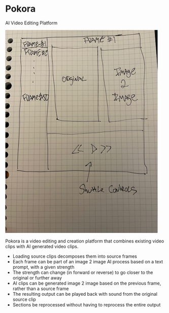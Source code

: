 # Pokora
AI Video Editing Platform

![Early concept drawing of Pokora interface](pokora_concept.png)

Pokora is a video editing and creation platform that combines existing video clips with AI generated video clips.

- Loading source clips decomposes them into source frames
- Each frame can be part of an image 2 image AI process based on a text prompt, with a given strength
- The strength can change (in forward or reverse) to go closer to the original or further away
- AI clips can be generated image 2 image based on the previous frame, rather than a source frame
- The resulting output can be played back with sound from the original source clip
- Sections be reprocessed without having to reprocess the entire output
